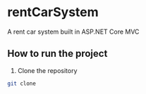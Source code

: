 # rentCarSystem
A rent car system built in ASP.NET Core MVC

## How to run the project

1. Clone the repository

```bash
git clone 
```